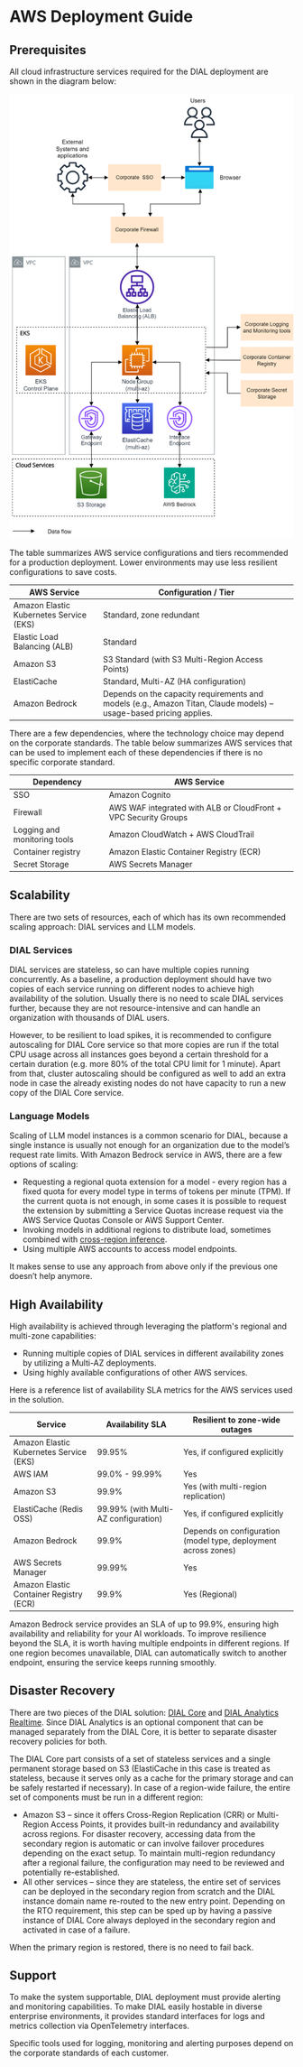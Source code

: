 # AWS Deployment Guide

## Prerequisites

All cloud infrastructure services required for the DIAL deployment are shown in the diagram below:

![mid-zoom](../img/aws-deployment.png)

The table summarizes AWS service configurations and tiers recommended for a production deployment. Lower environments may use less resilient configurations to save costs.

| AWS Service   | Configuration / Tier |
| ------------- | --------------------|
| Amazon Elastic Kubernetes Service (EKS)    | Standard, zone redundant     |
| Elastic Load Balancing (ALB) | Standard    |
| Amazon S3| S3 Standard (with S3 Multi-Region Access Points)        |
| ElastiCache | Standard, Multi-AZ (HA configuration) |
| Amazon Bedrock     | Depends on the capacity requirements and models (e.g., Amazon Titan, Claude models) – usage-based pricing applies. |

There are a few dependencies, where the technology choice may depend on the corporate standards. The table below summarizes AWS services that can be used to implement each of these dependencies if there is no specific corporate standard.

| Dependency| AWS Service |
| ----------| ---------- |
| SSO  | Amazon Cognito       |
| Firewall        | AWS WAF integrated with ALB or CloudFront + VPC Security Groups |
| Logging and monitoring tools | Amazon CloudWatch + AWS CloudTrail   |
| Container registry           | Amazon Elastic Container Registry (ECR)   |
| Secret Storage  | AWS Secrets Manager      |

## Scalability

There are two sets of resources, each of which has its own recommended scaling approach: DIAL services and LLM models.

### DIAL Services

DIAL services are stateless, so can have multiple copies running concurrently. As a baseline, a production deployment should have two copies of each service running on different nodes to achieve high availability of the solution. Usually there is no need to scale DIAL services further, because they are not resource-intensive and can handle an organization with thousands of DIAL users.

However, to be resilient to load spikes, it is recommended to configure autoscaling for DIAL Core service so that more copies are run if the total CPU usage across all instances goes beyond a certain threshold for a certain duration (e.g. more 80% of the total CPU limit for 1 minute).
Apart from that, cluster autoscaling should be configured as well to add an extra node in case the already existing nodes do not have capacity to run a new copy of the DIAL Core service.

### Language Models

Scaling of LLM model instances is a common scenario for DIAL, because a single instance is usually not enough for an organization due to the model’s request rate limits. With Amazon Bedrock service in AWS, there are a few options of scaling:

- Requesting a regional quota extension for a model - every region has a fixed quota for every model type in terms of tokens per minute (TPM). If the current quota is not enough, in some cases it is possible to request the extension by submitting a Service Quotas increase request via the AWS Service Quotas Console or AWS Support Center.
- Invoking models in additional regions to distribute load, sometimes combined with [cross-region inference](https://docs.aws.amazon.com/bedrock/latest/userguide/cross-region-inference.html).
- Using multiple AWS accounts to access model endpoints.

It makes sense to use any approach from above only if the previous one doesn’t help anymore.

## High Availability

High availability is achieved through leveraging the platform's regional and multi-zone capabilities:

- Running multiple copies of DIAL services in different availability zones by utilizing a Multi-AZ deployments.
- Using highly available configurations of other AWS services.  

Here is a reference list of availability SLA metrics for the AWS services used in the solution.

| Service| Availability SLA        | Resilient to zone-wide outages|
| ---------- | --------- | ---|
| Amazon Elastic Kubernetes Service (EKS) | 99.95%  | Yes, if configured explicitly |
| AWS IAM    | 99.0% - 99.99%          | Yes   |
| Amazon S3     | 99.9% | Yes (with multi-region replication)   |
| ElastiCache (Redis OSS)          | 99.99% (with Multi-AZ configuration)        | Yes, if configured explicitly |
| Amazon Bedrock| 99.9%| Depends on configuration (model type, deployment across zones) |
| AWS Secrets Manager    | 99.99%       | Yes   |
| Amazon Elastic Container Registry (ECR) | 99.9%       | Yes (Regional)   |

Amazon Bedrock service provides an SLA of up to 99.9%, ensuring high availability and reliability for your AI workloads. To improve resilience beyond the SLA, it is worth having multiple endpoints in different regions. If one region becomes unavailable, DIAL can automatically switch to another endpoint, ensuring the service keeps running smoothly.

## Disaster Recovery

There are two pieces of the DIAL solution: [DIAL Core](/docs/platform/3.core/0.about-core.md) and [DIAL Analytics Realtime](/docs/platform/6.realtime-analytics-intro.md). Since DIAL Analytics is an optional component that can be managed separately from the DIAL Core, it is better to separate disaster recovery policies for both.

The DIAL Core part consists of a set of stateless services and a single permanent storage based on S3 (ElastiCache in this case is treated as stateless, because it serves only as a cache for the primary storage and can be safely restarted if necessary). In case of a region-wide failure, the entire set of components must be run in a different region:


- Amazon S3 – since it offers Cross-Region Replication (CRR) or Multi-Region Access Points, it provides built-in redundancy and availability across regions. For disaster recovery, accessing data from the secondary region is automatic or can involve failover procedures depending on the exact setup. To maintain multi-region redundancy after a regional failure, the configuration may need to be reviewed and potentially re-established.
- All other services – since they are stateless, the entire set of services can be deployed in the secondary region from scratch and the DIAL instance domain name re-routed to the new entry point. Depending on the RTO requirement, this step can be sped up by having a passive instance of DIAL Core always deployed in the secondary region and activated in case of a failure.

When the primary region is restored, there is no need to fail back.

## Support

To make the system supportable, DIAL deployment must provide alerting and monitoring capabilities. To make DIAL easily hostable in diverse enterprise environments, it provides standard interfaces for logs and metrics collection via OpenTelemetry interfaces.

Specific tools used for logging, monitoring and alerting purposes depend on the corporate standards of each customer.

